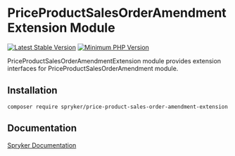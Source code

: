 # PriceProductSalesOrderAmendmentExtension Module
[![Latest Stable Version](https://poser.pugx.org/spryker/price-product-sales-order-amendment-extension/v/stable.svg)](https://packagist.org/packages/spryker/price-product-sales-order-amendment-extension)
[![Minimum PHP Version](https://img.shields.io/badge/php-%3E%3D%208.3-8892BF.svg)](https://php.net/)

PriceProductSalesOrderAmendmentExtension module provides extension interfaces for PriceProductSalesOrderAmendment module.

## Installation

```
composer require spryker/price-product-sales-order-amendment-extension
```

## Documentation

[Spryker Documentation](https://docs.spryker.com)
